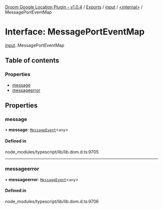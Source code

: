 [Droom Google Location Plugin - v1.0.4](../README.md) / [Exports](../modules.md) / [input](../modules/input.md) / [<internal\>](../modules/input._internal_.md) / MessagePortEventMap

# Interface: MessagePortEventMap

[input](../modules/input.md).[<internal>](../modules/input._internal_.md).MessagePortEventMap

## Table of contents

### Properties

- [message](input._internal_.MessagePortEventMap.md#message)
- [messageerror](input._internal_.MessagePortEventMap.md#messageerror)

## Properties

### message

• **message**: [`MessageEvent`](../modules/input._internal_.md#messageevent)<`any`\>

#### Defined in

node_modules/typescript/lib/lib.dom.d.ts:9705

___

### messageerror

• **messageerror**: [`MessageEvent`](../modules/input._internal_.md#messageevent)<`any`\>

#### Defined in

node_modules/typescript/lib/lib.dom.d.ts:9706
